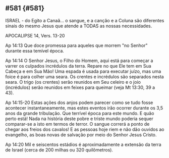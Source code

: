 ## #581 {#581}

ISRAEL - do Egito a Canaã... o sangue, e a canção e a Coluna são diferentes sinais do mesmo Jesus que atende a TODAS as nossas necessidades.

APOCALIPSE 14, Vers. 13-20

Ap 14:13 Que doce promessa para aqueles que morrem &quot;no Senhor&quot; durante essa temível época.

Ap 14:14 O Senhor Jesus, o Filho do Homem, aqui está para começar a varrer os culpados incrédulos da terra. Repare no que Ele tem em Sua Cabeça e em Sua Mão! Uma espada é usada para executar juízo, mas uma foice é para colher uma seara. Os crentes e incrédulos são separados nesta seara. O trigo (os crentes) serão reunidos em Seu celeiro e o joio (incrédulos) serão reunidos em feixes para queimar (veja Mt 13:30, 39 a 43).

Ap 14:15-20 Estas ações dos anjos podem parecer como se tudo fosse acontecer instantaneamente, mas estes eventos irão ocorrer durante os 3,5 anos da grande tribulação. Que terrível época para este mundo. E quão perto está! Nada na história deste pobre e triste mundo poderia sequer comparar-se a isto em termos de terror. O sangue correrá a ponto de chegar aos freios dos cavalos! E as pessoas hoje riem e não dão ouvidos ao evangelho, as boas novas de salvação por meio do Senhor Jesus Cristo.

Ap 14:20 Mil e seiscentos estádios é aproximadamente a extensão da terra de Israel (cerca de 200 milhas ou 320 quilômetros).